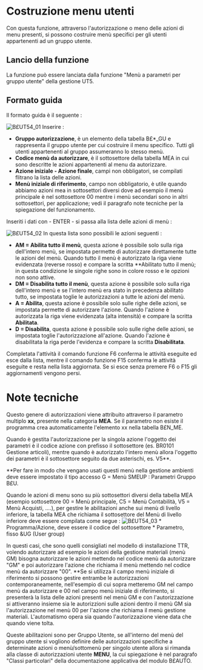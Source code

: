 # Costruzione menu utenti
Con questa funzione, attraverso l'autorizzazione o meno delle azioni di menu presenti, si possono costruire menù specifici per gli utenti appartenenti ad un gruppo utente.

## Lancio della funzione
La funzione può essere lanciata dalla funzione "Menù a parametri per gruppo utente" della gestione UT5.

## Formato guida
Il formato guida è il seguente : 

![B£UT54_01](http://localhost:3000/immagini/MBDOC_OGG-P_B£UT54/BXUT54_01.png)
Inserire : 

- **Gruppo autorizzazione**, è un elemento della tabella B£\*_GU e rappresenta il gruppo utente per cui costruire il menu specifico. Tutti gli utenti appartenenti al gruppo assumeranno lo stesso menù.
- **Codice menù da autorizzare**, è il sottosettore della tabella MEA in cui sono descritte le azioni appartenenti al menu da autorizzare.
- **Azione iniziale - Azione finale**, campi non obbligatori, se compilati flitrano la lista delle azioni.
- **Menù iniziale di riferimento**, campo non obbligatorio, è utile quando abbiamo azioni mea in sottosettori diversi dove ad esempio il menù principale è nel sottosettore 00 mentre i menù secondari sono in altri sottosettori, per applicazione; vedi il paragrafo note tecniche per la spiegazione del funzionamento.

Inseriti i dati con - ENTER - si passa alla lista delle azioni di menù : 

![B£UT54_02](http://localhost:3000/immagini/MBDOC_OGG-P_B£UT54/BXUT54_02.png)
In questa lista sono possibili le azioni seguenti : 

- **AM = Abilita tutto il menù**, questa azione è possibile solo sulla riga dell'intero menù, se impostata permette di autorizzare direttamente tutte le azioni del menù. Quando tutto il menù è autorizzato la riga viene evidenzata (reverse rosso) e compare la scritta **Abilitato tutto il menù; in questa condizione le singole righe sono in colore rosso e le opzioni non sono attive.
- **DM = Disabilita tutto il menù**, questa azione è possibile solo sulla riga dell'intero menù e se l'intero menù era stato in precedenza abilitato tutto, se impostata toglie le autorizzazioni a tutte le azioni del menù.
- **A = Abilita**, questa azione è possibile solo sulle righe delle azioni, se impostata permette di autorizzare l'azione. Quando l'azione è autorizzata la riga viene evidenzata (alta intensità) e compare la scritta **Abilitata**.
- **D = Disabilita**, questa azione è possibile solo sulle righe delle azioni, se impostata toglie l'autorizzazione all'azione. Quando l'azione è disabilitata la riga perde l'evidenza e compare la scritta **Disabilitata**.


Completata l'attività il comando funzione F6 conferma le attività eseguite ed esce dalla lista, mentre il comando funzione F15 conferma le attività eseguite e resta nella lista aggiornata.
Se si esce senza premere F6 o F15 gli aggiornamenti vengono persi.

# Note tecniche
Questo genere di autorizzazioni viene attribuito attraverso il parametro multiplo __xx__, presente nella categoria __MEA__. Se il parametro non esiste il programma crea automaticamente l'elemento xx nella tabella B£N_ME.

Quando è gestita l'autorizzazione per la singola azione l'oggetto dei parametri è il codice azione con prefisso il sottosettore (es. BR0101 Gestione articoli), mentre quando è autorizzato l'intero menù allora l'oggetto dei parametri è il sottosettore seguito da due asterischi, es. V5\*\*.

**Per fare in modo che vengano usati questi menù nella gestione ambienti deve essere impostato il tipo accesso G = Menù SMEUP :  Parametri Gruppo B£U.

Quando le azioni di menu sono su più sottosettori diversi della tabella MEA (esempio sottosettore 00 = Menù principale, C5 = Menù Contabilità, V5 = Menù Acquisti, ....), per gestire le abilitazioni anche sui menù di livello inferiore, la tabella MEA che richiama il sottosettore del Menù di livello inferiore deve essere compilata come segue : 
![B£UT54_03](http://localhost:3000/immagini/MBDOC_OGG-P_B£UT54/BXUT54_03.png) \* Programma/Azione, deve essere il codice del sottosettore
 \* Parametro, fisso &UG (User group)

In questi casi, che sono quelli consigliati nel modello di installazione TTR, volendo autorizzare ad esempio le azioni della gestione materiali (menù GM) bisogna autorizzare le azioni mettendo nel codice menù da autorizzare "GM" e poi autorizzare l'azione che richiama il menù mettendo nel codice menù da autorizzare "00". **Se si utilizza il campo menù iniziale di riferimento si possono gestire entrambe le autorizzazioni contemporaneamente, nell'esempio di cui sopra metteremo GM nel campo menù da autorizzare e 00 nel campo menù iniziale di riferimento, si presenterà la lista delle azioni presenti nel menù GM e con l'autorizzazione si attiveranno insieme sia le autorizzioni sulle azioni dentro il menù GM sia l'autorizzazione nel menù 00 per l'azione che richiama il menù gestione materiali.
L'automatismo opera sia quando l'autorizzazione viene data che quando viene tolta.

Queste abilitazioni sono per Gruppo Utente, se all'interno del menù del gruppo utente si vogliono definire delle autorizzazioni specifiche a determinate azioni o menù/sottomenù per singolo utente allora si rimanda alla classe di autorizzazioni utente __MENU__, la cui spiegazione è nel paragrafo "Classi particolari" della documentazione applicativa del modulo B£AUTO.
